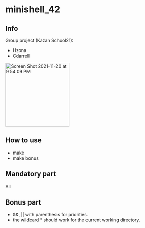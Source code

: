 # minishell_42

## Info
Group project (Kazan School21):
- Hzona 
- Cdarrell
<img width="201" alt="Screen Shot 2021-11-20 at 9 54 09 PM" src="https://user-images.githubusercontent.com/94758944/143722228-f01e02a5-4cd7-4e02-9a25-89d28be45629.png">

## How to use
- make
- make bonus

## Mandatory part
All

## Bonus part
- &&, || with parenthesis for priorities.
- the wildcard * should work for the current working directory.
